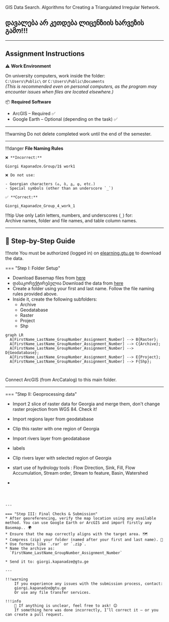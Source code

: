 GIS Data Search. Algorithms for Creating a Triangulated Irregular Network.

## დავალება არ კეთდება ლიცენზიის ხარვეზის გამო!!!

---
## Assignment Instructions

⚠️ **Work Environment**

On university computers, work inside the folder:  
`C:\Users\Public\` or `C:\Users\Public\Documents`  
*(This is recommended even on personal computers, as the program may encounter issues when files are located elsewhere.)*

📦 **Required Software**

* ArcGIS – Required ✅  
* Google Earth – Optional (depending on the task) ✅  

---

!!!warning
    Do not delete completed work until the end of the semester.
    
---

!!!danger 
    **File Naming Rules**

    ❌ **Incorrect:**  

    Giorgi Kapanadze.Group/1$ work1  

    ❌ Do not use:

    - Georgian characters (ა, ბ, გ, დ, etc.)  
    - Special symbols (other than an underscore `_`)

    ✅ **Correct:**

    Giorgi_Kapanadze_Group_4_work_1  

!!!tip
    Use only Latin letters, numbers, and underscores (`_`) for:  
    Archive names, folder and file names, and table column names.

---

## 📘 Step-by-Step Guide

!!!note
    You must be authorized (logged in) on [elearning.gtu.ge](https://elearning.gtu.ge) to download the data.

=== "Step I: Folder Setup"
* Download Basemap files from [here](https://elearning.gtu.ge/pluginfile.php/572869/mod_folder/content/0/Basemaps_lyr.zip?forcedownload=1)
* დასაკორექტირებელია Download the data from [here](https://elearning.gtu.ge/pluginfile.php/572869/mod_folder/content/)
* Create a folder using your first and last name. Follow the file naming rules provided above.
* Inside it, create the following subfolders:  
  - Archive
  - Geodatabase
  - Raster  
  - Project
  - Shp
  

``` mermaid
graph LR
  A[FirstName_LastName_GroupNumber_Assignment_Number] --> B{Raster};
  A[FirstName_LastName_GroupNumber_Assignment_Number] --> C{Archive};
  A[FirstName_LastName_GroupNumber_Assignment_Number] --> D{Geodatabase};
  A[FirstName_LastName_GroupNumber_Assignment_Number] --> E{Project};
  A[FirstName_LastName_GroupNumber_Assignment_Number] --> F{Shp};
  
 
```

Connect ArcGIS (from ArcCatalog) to this main folder.

---


=== "Step II: Geoprocessing data"
* Import 2 slice of raster data for Georgia and merge them, don't change raster projection from WGS 84. Check it!
* Import regions layer from geodatabase
* Clip this raster with one region of Georgia


* Import rivers layer from geodatabase
* labels
* Clip rivers layer with selected region of Georgia

* start use of hydrology tools :
Flow Direction, Sink, Fill, Flow Accumulation, Stream order, Stream to feature, Basin, Watershed
* 

```



---

=== "Step III: Final Checks & Submission"
* After georeferencing, verify the map location using any available method. You can use Google Earth or ArcGIS and import firstly any Basemap.. 🌍
* Ensure that the map correctly aligns with the target area. 🗺
* Compress (zip) your folder (named after your first and last name). 💾
* Use formats like `.rar` or `.zip`.
* Name the archive as:  
  `FirstName_LastName_GroupNumber_Assignment_Number`

* Send it to: giorgi.kapanadze@gtu.ge

---

!!!warning
    If you experience any issues with the submission process, contact:  
    giorgi.kapanadze@gtu.ge  
    Or use any file transfer services.

!!!info
    📌 If anything is unclear, feel free to ask! 😊  
    If something here was done incorrectly, I’ll correct it — or you can create a pull request.  
